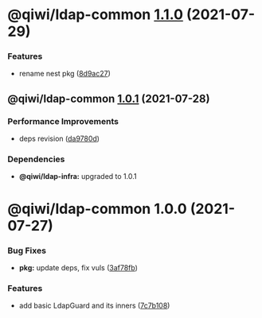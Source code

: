 # @qiwi/ldap-common [1.1.0](https://github.com/qiwi/ldap/compare/@qiwi/ldap-common@1.0.1...@qiwi/ldap-common@1.1.0) (2021-07-29)


### Features

* rename nest pkg ([8d9ac27](https://github.com/qiwi/ldap/commit/8d9ac27ba5b0d3819da064463e5b399caf08d264))

## @qiwi/ldap-common [1.0.1](https://github.com/qiwi/ldap/compare/@qiwi/ldap-common@1.0.0...@qiwi/ldap-common@1.0.1) (2021-07-28)


### Performance Improvements

* deps revision ([da9780d](https://github.com/qiwi/ldap/commit/da9780d8404897a40a9536989ff51e8001eb31b1))





### Dependencies

* **@qiwi/ldap-infra:** upgraded to 1.0.1

# @qiwi/ldap-common 1.0.0 (2021-07-27)


### Bug Fixes

* **pkg:** update deps, fix vuls ([3af78fb](https://github.com/qiwi/ldap/commit/3af78fb9d953b56c9344a713c3c6a40faba1baed))


### Features

* add basic LdapGuard and its inners ([7c7b108](https://github.com/qiwi/ldap/commit/7c7b1088c140eeca875b77d47c08059969c302a7))
